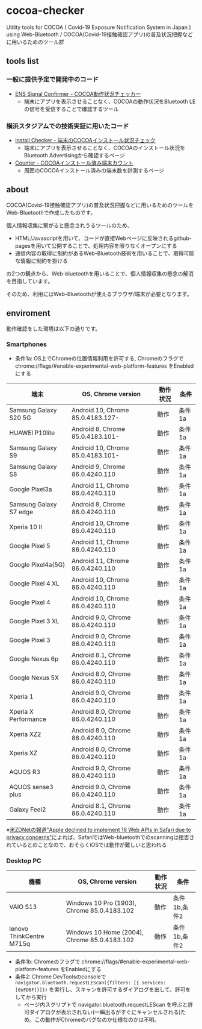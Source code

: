 # cocoa-checker
Utility tools for COCOA ( Covid-19 Exposure Notification System in Japan ) using Web-Bluetooth / COCOA(Covid-19接触確認アプリ)の普及状況把握などに用いるためのツール群

## tools list

### 一般に提供予定で開発中のコード

- [ENS Signal Confirmer - COCOA動作状況チェッカー](https://daisuke-nogami.github.io/cocoa-tools/signal-checker/)
  - 端末にアプリを表示させることなく、COCOAの動作状況をBluetooth LEの信号を受信することで確認するツール

### 横浜スタジアムでの技術実証に用いたコード

- [Install Checker - 端末のCOCOAインストール状況チェック](https://daisuke-nogami.github.io/cocoa-tools/install-checker.html)
  - 端末にアプリを表示させることなく、COCOAのインストール状況をBluetooth Advertisingから確認するページ
- [Counter - COCOAインストール済み端末カウント](https://daisuke-nogami.github.io/cocoa-tools/counter.html)
  - 周囲のCOCOAインストール済みの端末数を計測するページ

## about

COCOA(Covid-19接触確認アプリ)の普及状況把握などに用いるためのツールをWeb-Bluetoothで作成したものです。

個人情報収集に繋がると懸念されうるツールのため、

- HTML/Javascriptを用いて、コードが直接Webページに反映されるgithub-pagesを用いて公開することで、処理内容を限りなくオープンにする
- 通信内容の取得に制約があるWeb-Bluetooth技術を用いることで、取得可能な情報に制約を掛ける

の2つの観点から、Web-bluetoothを用いることで、個人情報収集の懸念の解消を目指しています。

そのため、利用にはWeb-Bluetoothが使えるブラウザ/端末が必要となります。

## enviroment

動作確認をした環境は以下の通りです。

### Smartphones

- 条件1a: OS上でChromeの位置情報利用を許可する, Chromeのフラグで chrome://flags/#enable-experimental-web-platform-features をEnabledにする

| 端末 | OS, Chrome version | 動作状況 | 条件 |
| ---- | ------ | ----- | ------ |
| Samsung Galaxy S20 5G | Android 10, Chrome 85.0.4183.127- | 動作 | 条件1a |
| HUAWEI P10lite | Android 8, Chrome 85.0.4183.101- | 動作 | 条件1a |
| Samsung Galaxy S9 | Android 10, Chrome 85.0.4183.101- | 動作 | 条件1a |
| Samsung Galaxy S8 | Android 9, Chrome 86.0.4240.110 | 動作 | 条件1a |
| Google Pixel3a | Android 11, Chrome 86.0.4240.110 | 動作 | 条件1a |
| Samsung Galaxy S7 edge | Android 8, Chrome 86.0.4240.110 | 動作 | 条件1a |
| Xperia 10 II      | Android 10, Chrome 86.0.4240.110 | 動作 | 条件1a |
| Google Pixel 5    | Android 11, Chrome 86.0.4240.110 | 動作 | 条件1a |
| Google Pixel4a(5G)| Android 11, Chrome 86.0.4240.110 | 動作 | 条件1a |
| Google Pixel 4 XL | Android 10, Chrome 86.0.4240.110 | 動作 | 条件1a |
| Google Pixel 4    | Android 10, Chrome 86.0.4240.110 | 動作 | 条件1a |
| Google Pixel 3 XL | Android 9.0, Chrome 86.0.4240.110 | 動作 | 条件1a |
| Google Pixel 3    | Android 9.0, Chrome 86.0.4240.110 | 動作 | 条件1a |
| Google Nexus 6p   | Android 8.1, Chrome 86.0.4240.110 | 動作 | 条件1a |
| Google Nexus 5X   | Android 8.0, Chrome 86.0.4240.110 | 動作 | 条件1a |
| Xperia 1          | Android 9.0, Chrome 86.0.4240.110 | 動作 | 条件1a |
| Xperia X Performance | Android 8.0, Chrome 86.0.4240.110 | 動作 | 条件1a |
| Xperia XZ2        | Android 8.0, Chrome 86.0.4240.110 | 動作 | 条件1a |
| Xperia XZ         | Android 8.0, Chrome 86.0.4240.110 | 動作 | 条件1a |
| AQUOS R3          | Android 9.0, Chrome 86.0.4240.110 | 動作 | 条件1a |
| AQUOS sense3 plus | Android 9.0, Chrome 86.0.4240.110 | 動作 | 条件1a |
| Galaxy Feel2      | Android 8.1, Chrome 86.0.4240.110 | 動作 | 条件1a |

※[米ZDNetの報道"Apple declined to implement 16 Web APIs in Safari due to privacy concerns"](https://www.zdnet.com/article/apple-declined-to-implement-16-web-apis-in-safari-due-to-privacy-concerns/)によれば、SafariではWeb-bluetoothでのscanningは拒否されているとのことなので、おそらくiOSでは動作が難しいと思われる

### Desktop PC

| 機種 | OS, Chrome version | 動作状況 | 条件 |
| ---- | ------ | ----- | ------ |
| VAIO S13 | Windows 10 Pro (1903), Chrome 85.0.4183.102 | 動作 | 条件1b,条件2 |
| lenovo ThinkCentre M715q | Windows 10 Home (2004), Chrome 85.0.4183.102 | 動作 | 条件1b,条件2 |

- 条件1b: Chromeのフラグで chrome://flags/#enable-experimental-web-platform-features をEnabledにする
- 条件2: Chrome DevToolsのconsoleで `navigator.bluetooth.requestLEScan({filters: [{ services: [0xFD6F]}]})` を実行し、スキャンを許可するダイアログを出して、許可をしてから実行
  - ページ内スクリプトで navigator.bluetooth.requestLEScan を呼ぶと許可ダイアログが表示されない(一瞬出るがすぐにキャンセルされる)ため。この動作がChromeのバグなのか仕様なのかは不明。
